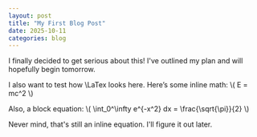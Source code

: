 ```yaml
---
layout: post
title: "My First Blog Post"
date: 2025-10-11
categories: blog
---
```


I finally decided to get serious about this! I've outlined my plan and will hopefully begin tomorrow.

I also want to test how \LaTex looks here. Here’s some inline math: \\( E = mc^2 \\)

Also, a block equation:
\\(
\int_0^\\infty e^{-x^2} dx = \\frac{\\sqrt{\\pi}}{2}
\\)

Never mind, that's still an inline equation. I'll figure it out later.
